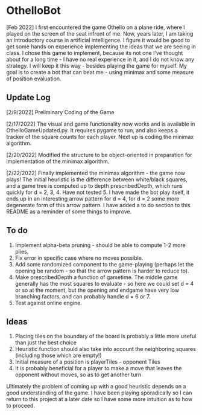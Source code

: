 # OthelloBot

[Feb 2022] I first encountered the game Othello on a plane ride, where I played on the screen of the seat infront of me. Now, years later, I am taking an introductory course in artificial intelligence. I figure it would be good to get some hands on experience implementing the ideas that we are seeing in class. I chose this game to implement, because its not one I've thought about for a long time - I have no real experience in it, and I do not know any strategy. I will keep it this way - besides playing the game for myself. My goal is to create a bot that can beat me - using minimax and some measure of position evaluation.

Update Log
----------
[2/9/2022] Preliminary Coding of the Game

[2/17/2022] The visual and game functionality now works and is available in OthelloGameUpdated.py. It requires pygame to run, and also keeps a tracker of the square counts for each player. Next up is coding the minimax algorithm.

[2/20/2022] Modified the structure to be object-oriented in preparation for implementation of the minimax algorithm.

[2/22/2022] Finally implemented the minimax algorithm - the game now plays! The initial heuristic is the difference between white/black squares, and a game tree is computed up to depth prescribedDepth, which runs quickly for d = 2, 3, 4. Have not tested 5. I have made the bot play itself, it ends up in an interesting arrow pattern for d = 4, for d = 2 some more degenerate form of this arrow pattern. I have added a to do section to this README as a reminder of some things to improve.

To do
-----
1. Implement alpha-beta pruning - should be able to compute 1-2 more plies.
2. Fix error in specific case where no moves possible.
3. Add some randomized component to the game-playing (perhaps let the opening be random - so that the arrow pattern is harder to reduce to).
4. Make prescribedDepth a function of gametime. The middle game generally has the most squares to evaluate - so here we could set d = 4 or so at the moment, but the opening and endgame have very low branching factors, and can probably handle d = 6 or 7.
5. Test against online engine.

Ideas
-----
1. Placing tiles on the boundary of the board is probably a little more useful than just the best choice
2. Heuristic function should also take into account the neighboring squares (including those which are empty!)
3. Initial measure of a position is playerTiles - opponent Tiles
4. It is probably beneficial for a player to make a move that leaves the opponent without moves, so as to get another turn

Ultimately the problem of coming up with a good heuristic depends on a good understanding of the game. I have been playing sporadically so I can return to this project at a later date so I have some more intuition as to how to proceed.
